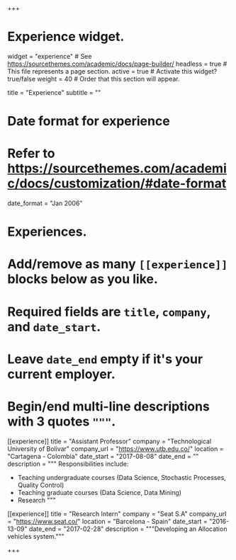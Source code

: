 +++
# Experience widget.
widget = "experience"  # See https://sourcethemes.com/academic/docs/page-builder/
headless = true  # This file represents a page section.
active = true  # Activate this widget? true/false
weight = 40  # Order that this section will appear.

title = "Experience"
subtitle = ""

# Date format for experience
#   Refer to https://sourcethemes.com/academic/docs/customization/#date-format
date_format = "Jan 2006"

# Experiences.
#   Add/remove as many `[[experience]]` blocks below as you like.
#   Required fields are `title`, `company`, and `date_start`.
#   Leave `date_end` empty if it's your current employer.
#   Begin/end multi-line descriptions with 3 quotes `"""`.
[[experience]]
  title = "Assistant Professor"
  company = "Technological University of Bolivar"
  company_url = "https://www.utb.edu.co/"
  location = "Cartagena -  Colombia"
  date_start = "2017-08-08"
  date_end = ""
  description = """
  Responsibilities include:
  
  * Teaching undergraduate courses (Data Science, Stochastic Processes, Quality Control)
  * Teaching graduate courses (Data Science, Data Mining)
  * Research 
  """

[[experience]]
  title = "Research Intern"
  company = "Seat S.A"
  company_url = "https://www.seat.co/"
  location = "Barcelona - Spain"
  date_start = "2016-13-09"
  date_end = "2017-02-28"
  description = """Developing an Allocation vehicles system."""

+++
